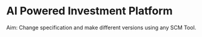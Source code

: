 # AI Powered Investment Platform
Aim: Change specification and make different versions using any SCM Tool.
